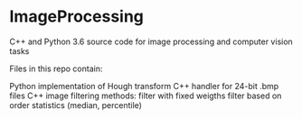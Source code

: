 # ImageProcessing
C++ and Python 3.6 source code for image processing and computer vision tasks

Files in this repo contain:

Python implementation of Hough transform
C++ handler for 24-bit .bmp files
C++ image filtering methods:
  filter with fixed weigths
  filter based on order statistics (median, percentile)

